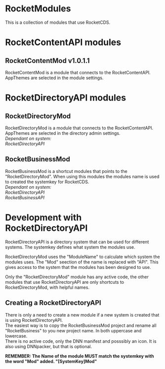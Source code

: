# RocketModules

This is a collection of modules that use RocketCDS.

# RocketContentAPI modules

## RocketContentMod v1.0.1.1

RocketContentMod is a module that connects to the RocketContentAPI.  AppThemes are selected in the module settings.

# RocketDirectoryAPI modules

## RocketDirectoryMod

RocketDirectoryMod is a module that connects to the RocketContentAPI.  AppThemes are selected in the directory admin settings.  
*Dependant on system:*  
*RocketDirectoryAPI*  

## RocketBusinessMod

RocketBusinessMod is a shortcut modules that points to the "RocketDirectoryMod".  When using this modules the modules name is used to created the systemkey for RocketCDS.  
*Dependant on system:*  
*RocketDirectoryAPI*   
*RocketBusinessAPI*  

# Development with RocketDirectoryAPI

RocketDirectoryAPI is a directory system that can be used for different systems.  The systemkey defines what system the modules use.  

RocketDirectoryMod uses the "ModuleName" to calculate which system the modules uses.  The "Mod" seection of the name is replaced with "API".  This gives access to the system that the modules has been designed to use.  

Only the "RocketDirectoryMod" module has any active code, the other modules that use RocketDirectoryAPI are only shortcuts to RocketDirectoryMod, with helpful names.  

## Creating a RocketDirectoryAPI

There is only a need to create a new module if a new system is created that is using RocketDirectoryAPI.  
The easiest way is to copy the RocketBusinessMod project and rename all "RocketBusiness" to you new project name. In both uppercase and lowercase.    
There is no active code, only the DNN manifest and posssibly an icon.  It is also using DNNpacker, but that is optional.

**REMEMBER: The Name of the module MUST match the systemkey with the word "Mod" added.  "[SystemKey]Mod"**
